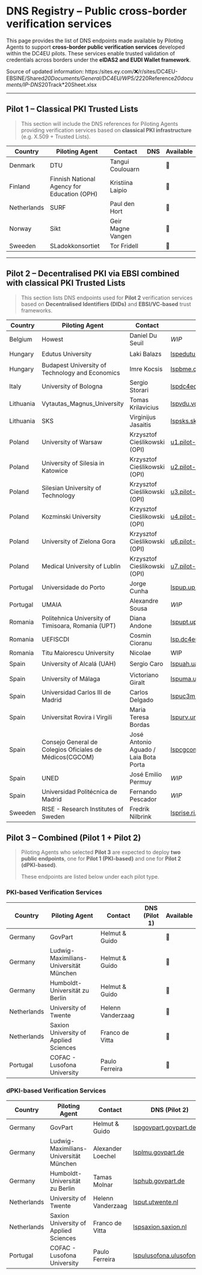 # DNS Registry – Public cross-border verification services

This page provides the list of DNS endpoints made available by Piloting Agents to support **cross-border public verification services** developed within the DC4EU pilots. These services enable trusted validation of credentials across borders under the **eIDAS2 and EUDI Wallet framework**.

Source of updated information: https:/sites.ey.com/:x:/r/sites/DC4EU-EBSINE/Shared*20Documents/General/DC4EU/WP5/22*20Reference*20documents/IP-DNS*20Track*20Sheet.xlsx

---

## Pilot 1 – Classical PKI Trusted Lists

> This section will include the DNS references for Piloting Agents providing verification services based on **classical PKI infrastructure** (e.g. X.509 + Trusted Lists).

| Country      | Piloting Agent                  | Contact                        | DNS                             |  Available  |
|--------------|----------------------------------|--------------------------------|----------------------------------|-----|
|Denmark|DTU|Tangui Coulouarn| |🔴|
|Finland|Finnish National Agency for Education (OPH)|Kristiina Laipio| |🔴|
|Netherlands|SURF|Paul den Hort| |🔴|
|Norway|Sikt|Geir Magne Vangen| |🔴|
|Sweeden|SLadokkonsortiet|Tor Fridell| |🔴|

---

## Pilot 2 – Decentralised PKI via EBSI combined with classical PKI Trusted Lists

> This section lists DNS endpoints used for **Pilot 2** verification services based on **Decentralised Identifiers (DIDs)** and **EBSI/VC-based** trust frameworks.

| Country    | Piloting Agent                                           | Contact                          | DNS                               |  Available    |
|------------|----------------------------------------------------------|----------------------------------|------------------------------------|-----------|
| Belgium    | Howest       | Daniel Du Seuil       | *WIP*                                | 🔴 |
| Hungary    | Edutus University   | Laki Balazs   | [lspedutus.edutus.hu](https://uself-verifier-gui.lspedutus.edutus.hu)  | 🟢 |
| Hungary    | Budapest University of Technology and Economics  | Imre Kocsis  | [lspbme.cloud.bme.hu](https://uself-verifier-gui.lspbme.cloud.bme.hu) | 🟢 |
| Italy  | University of Bologna     | Sergio Storari  | [lspdc4edu.unibo.it](https://uself-verifier-gui.lspdc4edu.unibo.it)  | 🟢 |
| Lithuania  | Vytautas_Magnus_University | Tomas Krilavicius     | [lspvdu.vdu.lt](https://uself-verifier-gui.lspvdu.vdu.lt) | 🟢 |
| Lithuania  | SKS       | Virginijus Jasaitis                  | [lspsks.sks.lt](https://uself-verifier-gui.lspsks.sks.lt)   | 🟢 |
| Poland | University of Warsaw    | Krzysztof Cieślikowski  (OPI)   | [u1.pilot-dc4eu.ebsi.nask.pl](https://u1.pilot-dc4eu.ebsi.nask.pl/scenarios)     | 🟢 |
| Poland | University of Silesia in Katowice     | Krzysztof Cieślikowski  (OPI)   | [u2.pilot-dc4eu.ebsi.nask.pl](https://u2.pilot-dc4eu.ebsi.nask.pl/scenarios)     | 🟢 |
| Poland | Silesian University of Technology     | Krzysztof Cieślikowski  (OPI)   | [u3.pilot-dc4eu.ebsi.nask.pl](https://u3.pilot-dc4eu.ebsi.nask.pl/scenarios)     | 🟢 |
| Poland | Kozminski University     | Krzysztof Cieślikowski  (OPI)   | [u4.pilot-dc4eu.ebsi.nask.pl](https://u4.pilot-dc4eu.ebsi.nask.pl/scenarios)     | 🟢 |
| Poland | University of Zielona Gora     | Krzysztof Cieślikowski  (OPI)   | [u6.pilot-dc4eu.ebsi.nask.pl](https://u6.pilot-dc4eu.ebsi.nask.pl/scenarios)     | 🟢 |
| Poland | Medical University of Lublin   | Krzysztof Cieślikowski  (OPI)   | [u7.pilot-dc4eu.ebsi.nask.pl](https://u7.pilot-dc4eu.ebsi.nask.pl/scenarios)     | 🟢 |
| Portugal  | Universidade do Porto                              | Jorge Cunha                  | [lspup.up.pt](https://uself-verifier-gui.lspup.up.pt)          | 🟢 |
| Portugal  | UMAIA          | Alexandre Sousa                  | *WIP*                                | 🔴 |
| Romania      | Politehnica University of Timisoara, Romania (UPT)       | Diana Andone                     | [lspupt.upt.ro](https://uself-verifier-gui.lspupt.upt.ro)                  | 🔴 |
| Romania      | UEFISCDI                                                 | Cosmin Cioranu                   | [lsp.dc4eu.runidas.rei.gov.ro](https://uself-verifier-gui.lsp.dc4eu.runidas.rei.gov.ro)       | 🟢 |
| Romania      | Titu Maiorescu University                                                 | Nicolae                    | WIP       | 🔴 |
| Spain        | University of Alcalá (UAH)                               | Sergio Caro                      | [lspuah.uah.es](https://uself-verifier-gui.lspuah.uah.es)         | 🟢 |
| Spain        | University of Málaga                                     | Victoriano Giralt                | [lspuma.uma.es](https://uself-verifier-gui.lspuma.uma.es)         | 🟢 |
| Spain | Universidad Carlos III de Madrid | Carlos Delgado | [lspuc3m.uc3m.es](https://uself-verifier-gui.lspuc3m.uc3m.es)    | 🟢 |
| Spain | Universitat Rovira i Virgili     | Maria Teresa Bordas   | [lspurv.urv.cat](https://uself-verifier-gui.lspurv.urv.cat/)  | 🟢 |
| Spain        | Consejo General de Colegios Oficiales de Médicos(CGCOM) | José Antonio Aguado / Laia Bota Porta    | [lspcgcom.cgcom.es](https://uself-verifier-gui.lspcgcom.cgcom.es)  | 🟢  |
| Spain      | UNED       | José Emilio Permuy                   | *WIP*                                | 🔴 |
| Spain      | Universidad Politécnica de Madrid       | Fernando Pescador                  | *WIP*                               | 🔴 |
| Sweeden   | RISE - Research Institutes of Sweden   | Fredrik Nilbrink   | [lsprise.ri.se](https://uself-verifier-gui.lsprise.ri.se) | 🟢 |

## Pilot 3 – Combined (Pilot 1 + Pilot 2)

> Piloting Agents who selected **Pilot 3** are expected to deploy **two public endpoints**, one for **Pilot 1 (PKI-based)** and one for **Pilot 2 (dPKI-based)**.
> 
> These endpoints are listed below under each pilot type.

### PKI-based Verification Services

| Country | Piloting Agent     | Contact                   | DNS (Pilot 1)                  | Available    |
|---------|--------------------|---------------------------|-------------------------------|----|
| Germany|    GovPart       |     Helmut & Guido        |                               | 🔴 |
| Germany|   Ludwig-Maximilians-Universität München     |     Helmut & Guido               |          | 🔴 |
| Germany|   Humboldt-Universität zu Berlin             |     Helmut & Guido               |          | 🔴 |
| Netherlands| University of Twente        |    Helenn Vanderzaag     |    | 🔴 |
| Netherlands| Saxion University of Applied Sciences        |    Franco de Vitta      |    | 🔴 |
| Portugal| COFAC - Lusofona University        |    Paulo Ferreira     |    | 🔴 |

### dPKI-based Verification Services

| Country | Piloting Agent     | Contact                   | DNS (Pilot 2)                  |  Available    |
|---------|--------------------|---------------------------|-------------------------------|----|
| Germany|             GovPart       |     Helmut & Guido             |     [lspgovpart.govpart.de](https://uself-verifier-gui.lspgovpart.govpart.de)     | 🟢 | 
| Germany    | Ludwig-Maximilians-Universität München  | Alexander Loechel     | [lsplmu.govpart.de](https://uself-verifier-gui.lsplmu.govpart.de)    | 🟢 |
| Germany    | Humboldt-Universität zu Berlin          | Tamas Molnar          | [lsphub.govpart.de](https://uself-verifier-gui.lsphub.govpart.de)             | 🟢 |
| Netherlands  | University of Twente         | Helenn Vanderzaag     | [lsput.utwente.nl](https://uself-verifier-gui.lsput.utwente.nl)                   | 🟢 |
| Netherlands  | Saxion University of Applied Sciences  | Franco de Vitta  | [lspsaxion.saxion.nl](https://uself-verifier-gui.lspsaxion.saxion.nl)        | 🟢 |
| Portugal     | COFAC - Lusofona University    | Paulo Ferreira      | [lspulusofona.ulusofona.pt](https://uself-verifier-gui.lspulusofona.ulusofona.pt) | 🟢 |
